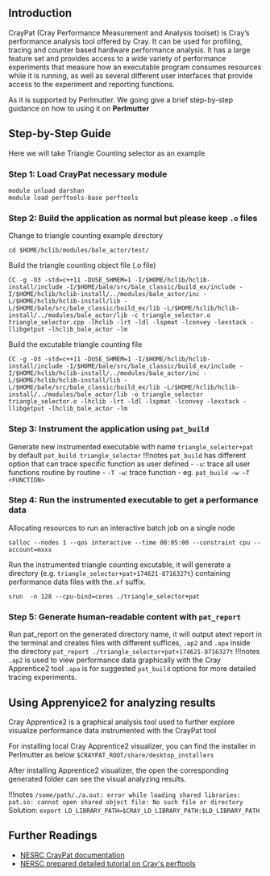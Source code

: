
## Introduction

CrayPat (Cray Performance Measurement and Analysis toolset) is Cray’s performance analysis tool offered by Cray. It can be used for profiling, tracing and counter based hardware performance analysis. It has a large feature set and provides access to a wide variety of performance experiments that measure how an executable program consumes resources while it is running, as well as several different user interfaces that provide access to the experiment and reporting functions. 

As it is supported by Perlmutter. We going give a brief step-by-step guidance on how to using it on **Perlmutter**

## Step-by-Step Guide
Here we will take Triangle Counting selector as an example

### Step 1: Load CrayPat necessary module
```
module unload darshan
module load perftools-base perftools
```
### Step 2: Build the application as normal but please **keep `.o` files**
Change to triangle counting example directory
```
cd $HOME/hclib/modules/bale_actor/test/
```
Build the triangle counting object file (.o file)
```
CC -g -O3 -std=c++11 -DUSE_SHMEM=1 -I/$HOME/hclib/hclib-install/include -I/$HOME/bale/src/bale_classic/build_ex/include -I/$HOME/hclib/hclib-install/../modules/bale_actor/inc -L/$HOME/hclib/hclib-install/lib -L/$HOME/bale/src/bale_classic/build_ex/lib -L/$HOME/hclib/hclib-install/../modules/bale_actor/lib -c triangle_selector.o  triangle_selector.cpp -lhclib -lrt -ldl -lspmat -lconvey -lexstack -llibgetput -lhclib_bale_actor -lm
```
Build the excutable triangle counting file
```
CC -g -O3 -std=c++11 -DUSE_SHMEM=1 -I/$HOME/hclib/hclib-install/include -I/$HOME/bale/src/bale_classic/build_ex/include -I/$HOME/hclib/hclib-install/../modules/bale_actor/inc -L/$HOME/hclib/hclib-install/lib -L/$HOME/bale/src/bale_classic/build_ex/lib -L/$HOME/hclib/hclib-install/../modules/bale_actor/lib -o triangle_selector  triangle_selector.o -lhclib -lrt -ldl -lspmat -lconvey -lexstack -llibgetput -lhclib_bale_actor -lm
```

### Step 3: Instrument the application using `pat_build`
 Generate new instrumented executable with name  `triangle_selector+pat` by default
  `pat_build triangle_selector`
!!!notes
`pat_build` has different option that can trace specific function as user defined
	- `-u`: trace all user functions routine by routine
	- `-T -w`: trace function
		- eg. `pat_build –w –T <FUNCTION>`
  
### Step 4: Run the instrumented executable to get a performance data

Allocating resources to run an interactive batch job on a single node
```
salloc --nodes 1 --qos interactive --time 00:05:00 --constraint cpu --account=mxxx
```
Run the instrumented triangle counting excutable, it will generate a directory (e.g. `triangle_selector+pat+174621-8716327t`) containing performance data files with the`.xf` suffix. 
```
srun  -n 128 --cpu-bind=cores ./triangle_selector+pat
```

### Step 5: Generate human-readable content with `pat_report`
Run pat_report on the generated directory name, it will output atext report in the terminal and creates files with different suffices, `.ap2` and `.apa` inside the directory
`pat_report ./triangle_selector+pat+174621-8716327t`
!!!notes
`.ap2` is used to view performance data graphically with the Cray Apprentice2 tool
`.apa` is for suggested `pat_build` options for more detailed tracing experiments.

## Using Apprenyice2 for analyzing results

Cray Apprentice2 is a graphical analysis tool used to further explore visualize performance data instrumented with the CrayPat tool

For installing local Cray Apprentice2 visualizer, you can find the installer in Perlmutter as below
`$CRAYPAT_ROOT/share/desktop_installers`

After installing Apprentice2 visualizer, the open the corresponding generated folder can see the visual analyzing results.	

!!!notes
`/some/path/./a.out: error while loading shared libraries: pat.so: cannot open shared object file: No such file or directory`
Solution:
`export LD_LIBRARY_PATH=$CRAY_LD_LIBRARY_PATH:$LD_LIBRARY_PATH`


## Further Readings

- [NESRC CrayPat documentation](https://docs.nersc.gov/tools/performance/craypat/)
- [NERSC prepared detailed tutorial on Cray's perftools](https://www.nersc.gov/assets/Uploads/05-craypat-reveal-20170609.pdf)